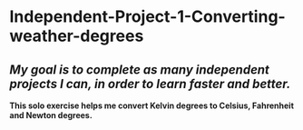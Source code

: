 # Independent-Project-1-Converting-weather-degrees

*My goal is to complete as many independent projects I can, in order to learn faster and better.* 
---

__This solo exercise helps me convert Kelvin degrees to Celsius, Fahrenheit and Newton degrees.__
